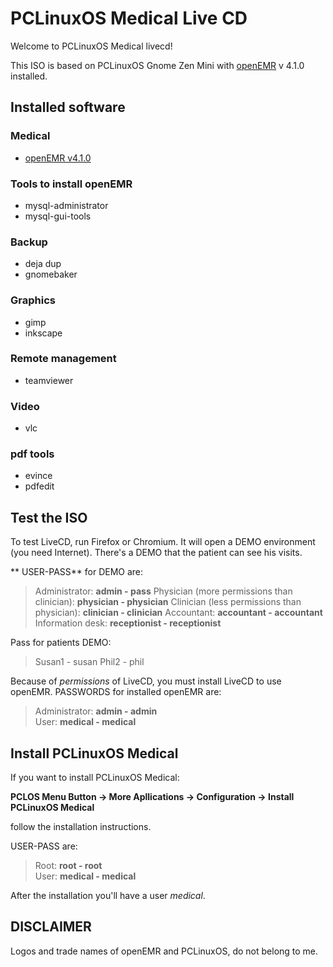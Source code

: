 # PCLinuxOS Medical Live CD

Welcome to PCLinuxOS Medical livecd!  

This ISO is based on PCLinuxOS Gnome Zen Mini with [openEMR](https://www.open-emr.org/) v 4.1.0 installed.  

## Installed software

### Medical
* [openEMR v4.1.0](https://www.open-emr.org/)

### Tools to install openEMR  
* mysql-administrator  
* mysql-gui-tools  

### Backup  
* deja dup  
* gnomebaker  

### Graphics  
* gimp  
* inkscape  

### Remote management  
* teamviewer
  
### Video  
* vlc  
  
### pdf tools  
* evince  
* pdfedit  


## Test the ISO

To test LiveCD, run Firefox or Chromium. It will open a DEMO environment (you need Internet). 
There's a DEMO that the patient can see his visits.

** USER-PASS** for DEMO are:

> Administrator: **admin - pass**
> Physician (more permissions than clinician): **physician - physician**
> Clinician (less permissions than physician): **clinician - clinician**
> Accountant: **accountant - accountant**
> Information desk: **receptionist - receptionist**

Pass for patients DEMO:

> Susan1 - susan
> Phil2 - phil

Because of *permissions* of LiveCD, you must install LiveCD to use openEMR.
PASSWORDS for installed openEMR are:

> Administrator: **admin - admin**  
> User: **medical - medical**  

## Install PCLinuxOS Medical
If you want to install PCLinuxOS Medical: 

**PCLOS Menu Button -> More Apllications -> Configuration -> Install PCLinuxOS Medical**  
  
follow the installation instructions.

USER-PASS are:

> Root: **root - root**  
> User: **medical - medical**  
  
After the installation you'll have a user *medical*.

## DISCLAIMER

Logos and trade names of openEMR and PCLinuxOS, do not belong to me.
